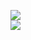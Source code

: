 [![](https://img.shields.io/badge/Made%20With-Github%20Spray-lightgrey.svg?style=for-the-badge&logo=github)](https://github.com/Annihil/github-spray#21944)  
[![](https://i.imgur.com/2DrTn0Z.gif)](https://github.com/Annihil/github-spray)
